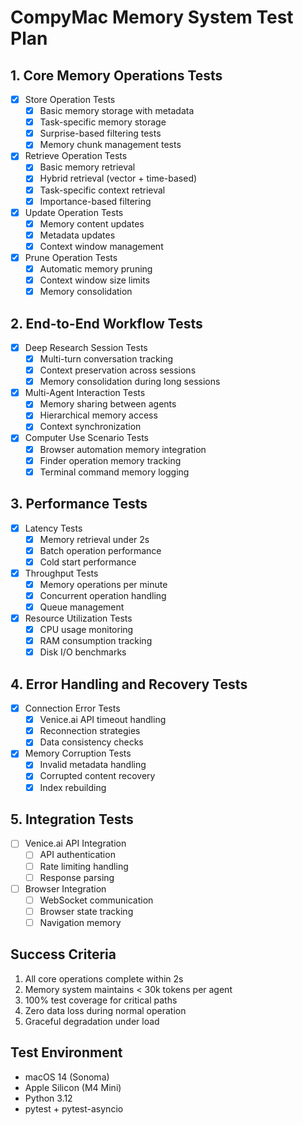 # CompyMac Memory System Test Plan

## 1. Core Memory Operations Tests
- [x] Store Operation Tests
  - [x] Basic memory storage with metadata
  - [x] Task-specific memory storage
  - [x] Surprise-based filtering tests
  - [x] Memory chunk management tests

- [x] Retrieve Operation Tests
  - [x] Basic memory retrieval
  - [x] Hybrid retrieval (vector + time-based)
  - [x] Task-specific context retrieval
  - [x] Importance-based filtering

- [x] Update Operation Tests
  - [x] Memory content updates
  - [x] Metadata updates
  - [x] Context window management

- [x] Prune Operation Tests
  - [x] Automatic memory pruning
  - [x] Context window size limits
  - [x] Memory consolidation

## 2. End-to-End Workflow Tests
- [x] Deep Research Session Tests
  - [x] Multi-turn conversation tracking
  - [x] Context preservation across sessions
  - [x] Memory consolidation during long sessions

- [x] Multi-Agent Interaction Tests
  - [x] Memory sharing between agents
  - [x] Hierarchical memory access
  - [x] Context synchronization

- [x] Computer Use Scenario Tests
  - [x] Browser automation memory integration
  - [x] Finder operation memory tracking
  - [x] Terminal command memory logging

## 3. Performance Tests
- [x] Latency Tests
  - [x] Memory retrieval under 2s
  - [x] Batch operation performance
  - [x] Cold start performance

- [x] Throughput Tests
  - [x] Memory operations per minute
  - [x] Concurrent operation handling
  - [x] Queue management

- [x] Resource Utilization Tests
  - [x] CPU usage monitoring
  - [x] RAM consumption tracking
  - [x] Disk I/O benchmarks

## 4. Error Handling and Recovery Tests
- [x] Connection Error Tests
  - [x] Venice.ai API timeout handling
  - [x] Reconnection strategies
  - [x] Data consistency checks

- [x] Memory Corruption Tests
  - [x] Invalid metadata handling
  - [x] Corrupted content recovery
  - [x] Index rebuilding

## 5. Integration Tests
- [ ] Venice.ai API Integration
  - [ ] API authentication
  - [ ] Rate limiting handling
  - [ ] Response parsing

- [ ] Browser Integration
  - [ ] WebSocket communication
  - [ ] Browser state tracking
  - [ ] Navigation memory

## Success Criteria
1. All core operations complete within 2s
2. Memory system maintains < 30k tokens per agent
3. 100% test coverage for critical paths
4. Zero data loss during normal operation
5. Graceful degradation under load

## Test Environment
- macOS 14 (Sonoma)
- Apple Silicon (M4 Mini)
- Python 3.12
- pytest + pytest-asyncio
